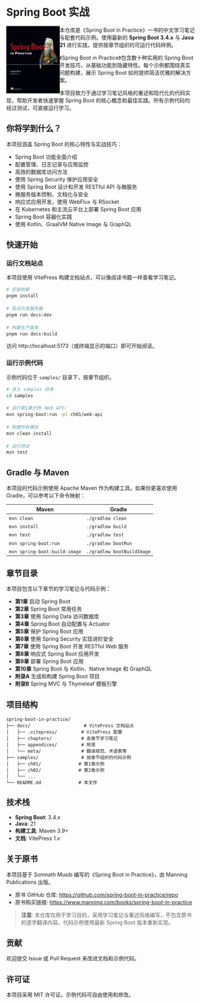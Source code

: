 # Spring Boot 实战

<img src="docs/assets/spring-boot-in-practice.png" alt="The book cover of 'Spring Boot in Practice' by Somnath Musib" align="left" height="180px" />

本仓库是《Spring Boot in Practice》一书的中文学习笔记与配套代码示例。使用最新的 **Spring Boot 3.4.x** 与 **Java 21** 进行实践，提供按章节组织的可运行代码样例。

《Spring Boot in Practice》包含数十种实用的 Spring Boot 开发技巧，从基础功能到隐藏特性。每个示例都围绕真实问题构建，展示 Spring Boot 如何提供简洁优雅的解决方案。

本项目致力于通过学习笔记风格的重述和现代化的代码实现，帮助开发者快速掌握 Spring Boot 的核心概念和最佳实践。所有示例代码均经过测试，可直接运行学习。

## 你将学到什么？

本项目涵盖 Spring Boot 的核心特性与实战技巧：

- Spring Boot 功能全面介绍
- 配置管理、日志记录与应用监控
- 高效的数据库访问方法
- 使用 Spring Security 保护应用安全
- 使用 Spring Boot 设计和开发 RESTful API 与微服务
- 微服务版本控制、文档化与安全
- 响应式应用开发，使用 WebFlux 与 RSocket
- 在 Kubernetes 和主流云平台上部署 Spring Boot 应用
- Spring Boot 容器化实践
- 使用 Kotlin、GraalVM Native Image 与 GraphQL

## 快速开始

### 运行文档站点

本项目使用 VitePress 构建文档站点，可以像阅读书籍一样查看学习笔记。

```bash
# 安装依赖
pnpm install

# 启动开发服务器
pnpm run docs:dev

# 构建生产版本
pnpm run docs:build
```

访问 http://localhost:5173（或终端显示的端口）即可开始阅读。

### 运行示例代码

示例代码位于 `samples/` 目录下，按章节组织。

```bash
# 进入 samples 目录
cd samples

# 运行第1章示例（Web API）
mvn spring-boot:run -pl ch01/web-api

# 构建所有模块
mvn clean install

# 运行测试
mvn test
```

## Gradle 与 Maven

本项目的代码示例使用 Apache Maven 作为构建工具。如果你更喜欢使用 Gradle，可以参考以下命令映射：

| Maven | Gradle |
|-------|--------|
| `mvn clean` | `./gradlew clean` |
| `mvn install` | `./gradlew build` |
| `mvn test` | `./gradlew test` |
| `mvn spring-boot:run` | `./gradlew bootRun` |
| `mvn spring-boot:build-image` | `./gradlew bootBuildImage` |

## 章节目录

本项目包含以下章节的学习笔记与代码示例：

- **第1章** 启动 Spring Boot
- **第2章** Spring Boot 常用任务
- **第3章** 使用 Spring Data 访问数据库
- **第4章** Spring Boot 自动配置与 Actuator
- **第5章** 保护 Spring Boot 应用
- **第6章** 使用 Spring Security 实现进阶安全
- **第7章** 使用 Spring Boot 开发 RESTful Web 服务
- **第8章** 响应式 Spring Boot 应用开发
- **第9章** 部署 Spring Boot 应用
- **第10章** Spring Boot 与 Kotlin、Native Image 和 GraphQL
- **附录A** 生成和构建 Spring Boot 项目
- **附录B** Spring MVC 与 Thymeleaf 模板引擎

## 项目结构

```
spring-boot-in-practice/
├── docs/                    # VitePress 文档站点
│   ├── .vitepress/         # VitePress 配置
│   ├── chapters/           # 各章节学习笔记
│   ├── appendices/         # 附录
│   └── meta/               # 翻译规范、术语表等
├── samples/                # 按章节组织的代码示例
│   ├── ch01/              # 第1章示例
│   ├── ch02/              # 第2章示例
│   └── ...
└── README.md              # 本文件
```

## 技术栈

- **Spring Boot**: 3.4.x
- **Java**: 21
- **构建工具**: Maven 3.9+
- **文档**: VitePress 1.x

## 关于原书

本项目基于 Somnath Musib 编写的《Spring Boot in Practice》，由 Manning Publications 出版。

- 原书 GitHub 仓库: https://github.com/spring-boot-in-practice/repo
- 原书购买链接: https://www.manning.com/books/spring-boot-in-practice

> **注意**: 本仓库仅用于学习目的，采用学习笔记与重述风格编写，不包含原书的逐字翻译内容。代码示例使用最新 Spring Boot 版本重新实现。

## 贡献

欢迎提交 Issue 或 Pull Request 来改进文档和示例代码。

## 许可证

本项目采用 MIT 许可证。示例代码可自由使用和修改。
